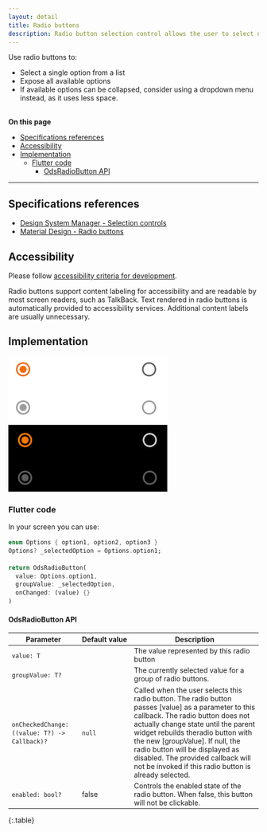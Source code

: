 ```yaml
---
layout: detail
title: Radio buttons
description: Radio button selection control allows the user to select options.
---
```


Use radio buttons to:

* Select a single option from a list
* Expose all available options
* If available options can be collapsed, consider using a dropdown menu
  instead, as it uses less space.

<br>**On this page**

* [Specifications references](#specifications-references)
* [Accessibility](#accessibility)
* [Implementation](#implementation)
    * [Flutter code](#flutter-code)
        * [OdsRadioButton API](#odsradiobutton-api)

---

## Specifications references

- [Design System Manager - Selection controls](https://system.design.orange.com/0c1af118d/p/91bf00-radio-buttons/b/347e8d)
- [Material Design - Radio buttons](https://material.io/components/radio-buttons/)

## Accessibility

Please follow [accessibility criteria for development](https://a11y-guidelines.orange.com/en/mobile/android/development/).

Radio buttons support content labeling for accessibility and are readable by
most screen readers, such as TalkBack. Text rendered in radio buttons is
automatically provided to accessibility services. Additional content labels are
usually unnecessary.

## Implementation

![RadioButton](images/radio_button_light.png) ![RadioButton dark](images/radio_button_dark.png)

### Flutter code

In your screen you can use:

```dart
enum Options { option1, option2, option3 }
Options? _selectedOption = Options.option1;

return OdsRadioButton(
  value: Options.option1,
  groupValue: _selectedOption,
  onChanged: (value) {}
)
```

#### OdsRadioButton API

Parameter | Default&nbsp;value | Description
-- | -- | --
`value: T` | | The value represented by this radio button
`groupValue: T? ` | | The currently selected value for a group of radio buttons.
`onCheckedChange: ((value: T?) -> Callback)?` | `null` | Called when the user selects this radio button. The radio button passes [value] as a parameter to this callback. The radio button does not actually change state until the parent widget rebuilds theradio button with the new [groupValue]. If null, the radio button will be displayed as disabled. The provided callback will not be invoked if this radio button is already selected.
`enabled: bool? ` | false | Controls the enabled state of the radio button. When false, this button will not be clickable.
{:.table}

